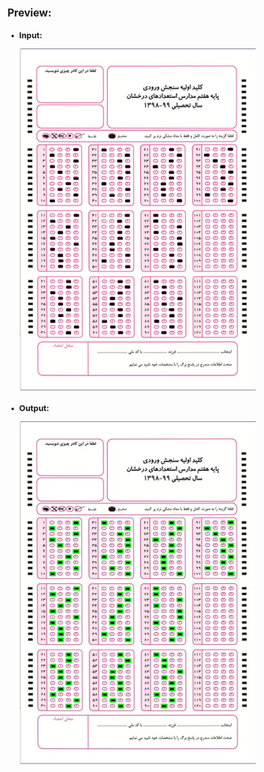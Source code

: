 <h2> Preview:</h2>
<ul>
  <li>
    <h3> Input:</h3>
    <img src="https://github.com/RezaFirouzii/multi-choice_correction_opencv/blob/main/sample%203/sample3.png">
  </li>
  <li>
    <h3> Output:</h3>
    <img src="https://github.com/RezaFirouzii/multi-choice_correction_opencv/blob/main/sample%203/output.jpg">
  </li>
</ul><br>

